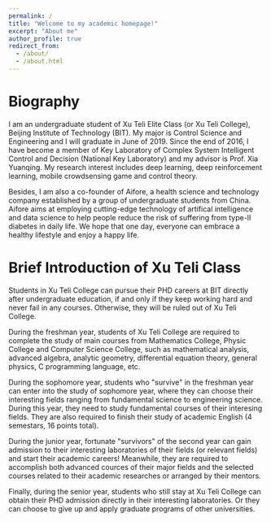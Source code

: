 ```yaml
---
permalink: /
title: "Welcome to my academic homepage!"
excerpt: "About me"
author_profile: true
redirect_from: 
  - /about/
  - /about.html
---
```


Biography
=========
I am an undergraduate student of Xu Teli Elite Class (or Xu Teli College), Beijing Institute of Technology (BIT). My major is Control Science and Engineering and I will graduate in June of 2019. Since the end of 2016, I have become a member of Key Laboratory of Complex System Intelligent Control and Decision (National Key Laboratory) and my advisor is Prof. Xia Yuanqing. My research interest includes deep learning, deep reinforcement learning, mobile crowdsensing game and control theory.

Besides, I am also a co-founder of Aifore, a health science and technology company established by a group of undergraduate students from China. Aifore aims at employing cutting-edge technology of artifical intelligence and data science to help people reduce the risk of suffering from type-II diabetes in daily life. We hope that one day, everyone can embrace a healthy lifestyle and enjoy a happy life.


Brief Introduction of Xu Teli Class
===================================
Students in Xu Teli College can pursue their PHD careers at BIT directly after undergraduate education, if and only if they keep working hard and never fail in any courses. Otherwise, they will be ruled out of Xu Teli College. 

During the freshman year, students of Xu Teli College are required to complete the study of main courses from Mathematics College, Physic College and Computer Science College, such as mathematical analysis, advanced algebra, analytic geometry, differential equation theory, general physics, C programming language, etc. 

During the sophomore year, students who "survive" in the freshman year can enter into the study of sophomore year, where they can choose their interesting fields ranging from fundamental science to engineering science. During this year, they need to study fundamental courses of their interesing fields. They are also required to finish their study of academic English (4 semestars, 16 points total). 

During the junior year, fortunate "survivors" of the second year can gain admission to their interesting laboratories of their fields  (or relevant fields) and start their academic careers! Meanwhile, they are required to accomplish both advanced cources of their major fields and the selected courses related to their academic researches or arranged by their mentors.

Finally, during the senior year, students who still stay at Xu Teli College can obtain their PHD admission directly in their interesting laboratories. Or they can choose to give up and apply graduate programs of other universities.


